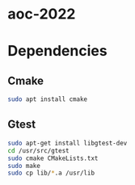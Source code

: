 # aoc-2022

# Dependencies

## Cmake
```bash
sudo apt install cmake
```

## Gtest
```bash
sudo apt-get install libgtest-dev
cd /usr/src/gtest
sudo cmake CMakeLists.txt
sudo make
sudo cp lib/*.a /usr/lib
```